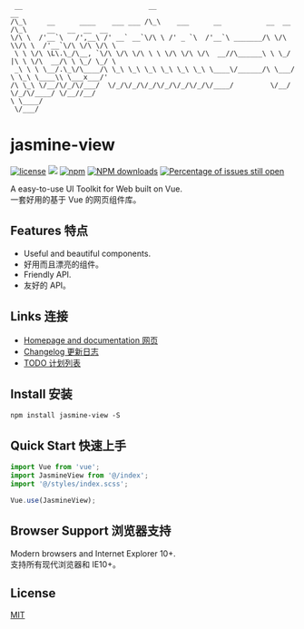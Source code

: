 
     __                               __                                   __
    /\_\     __      ____    ___ ___ /\_\    ___      __           __  __ /\_\     __   __  __  __
    \/\ \  /'__`\   /',__\ /' __` __`\/\ \ /' _ `\  /'__`\ _______/\ \/\ \\/\ \  /'__`\/\ \/\ \/\ \
     \ \ \/\ \L\.\_/\__, `\/\ \/\ \/\ \ \ \/\ \/\ \/\  __//\______\ \ \_/ |\ \ \/\  __/\ \ \_/ \_/ \
     _\ \ \ \__/.\_\/\____/\ \_\ \_\ \_\ \_\ \_\ \_\ \____\/______/\ \___/  \ \_\ \____\\ \___x___/'
    /\ \_\ \/__/\/_/\/___/  \/_/\/_/\/_/\/_/\/_/\/_/\/____/         \/__/    \/_/\/____/ \/__//__/
    \ \____/
     \/___/

# jasmine-view

[![license](https://img.shields.io/badge/license-MIT-blue.svg)](https://github.com/chao-hua/jasmine-view/blob/master/LICENSE)
[![](https://img.shields.io/badge/Powered%20by-jasmine%20view-brightgreen.svg)](https://github.com/chao-hua/jasmine-view)
[![npm](https://img.shields.io/badge/npm-0.0.1-orange.svg)](https://www.npmjs.com/package/jasmine-view)
[![NPM downloads](http://img.shields.io/npm/dm/jasmine-view.svg?style=flat-square)](http://www.npmtrends.com/jasmine-view)
[![Percentage of issues still open](http://isitmaintained.com/badge/open/chao-hua/jasmine-view.svg)](https://github.com/chao-hua/jasmine-view/issues "Percentage of issues still open")

A easy-to-use UI Toolkit for Web built on Vue.  
一套好用的基于 Vue 的网页组件库。

## Features 特点

- Useful and beautiful components.
- 好用而且漂亮的组件。
- Friendly API.
- 友好的 API。

## Links 连接

- [Homepage and documentation 网页](https://chao-hua.github.io/jasmine-view/)
- [Changelog 更新日志](https://github.com/chao-hua/jasmine-view/blob/master/CHANGELOG.md)
- [TODO 计划列表](https://github.com/chao-hua/jasmine-view/blob/master/TODO.md)

## Install 安装

`npm install jasmine-view -S`

## Quick Start 快速上手

```js
import Vue from 'vue';
import JasmineView from '@/index';
import '@/styles/index.scss';

Vue.use(JasmineView);
```

## Browser Support 浏览器支持
Modern browsers and Internet Explorer 10+.  
支持所有现代浏览器和 IE10+。

## License

[MIT](https://github.com/chao-hua/jasmine-view/blob/master/LICENSE.md)